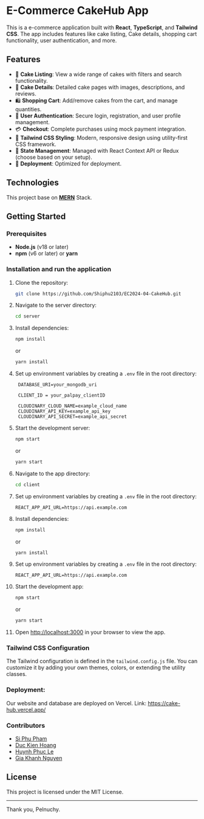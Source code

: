 # E-Commerce CakeHub App

This is a e-commerce application built with **React**, **TypeScript**, and **Tailwind CSS**. The app includes features like cake listing, Cake details, shopping cart functionality, user authentication, and more.

## Features

- 🛒 **Cake Listing**: View a wide range of cakes with filters and search functionality.
- 📄 **Cake Details**: Detailed cake pages with images, descriptions, and reviews.
- 🛍️ **Shopping Cart**: Add/remove cakes from the cart, and manage quantities.
- 🔐 **User Authentication**: Secure login, registration, and user profile management.
- 💳 **Checkout**: Complete purchases using mock payment integration.
- 🎨 **Tailwind CSS Styling**: Modern, responsive design using utility-first CSS framework.
- 🔄 **State Management**: Managed with React Context API or Redux (choose based on your setup).
- 🚀 **Deployment**: Optimized for deployment.

## Technologies

This project base on [**MERN**](https://www.mongodb.com/resources/languages/mern-stack) Stack.

## Getting Started

### Prerequisites

- **Node.js** (v18 or later)
- **npm** (v6 or later) or **yarn**

### Installation and run the application

1. Clone the repository:

   ```bash
   git clone https://github.com/Shiphu2103/EC2024-04-CakeHub.git
   ```

2. Navigate to the server directory:

   ```bash
   cd server
   ```

3. Install dependencies:

   ```bash
   npm install
   ```

   or

   ```bash
   yarn install
   ```

4. Set up environment variables by creating a `.env` file in the root directory:

   ```
    DATABASE_URI=your_mongodb_uri

    CLIENT_ID = your_palpay_clientID

    CLOUDINARY_CLOUD_NAME=example_cloud_name
    CLOUDINARY_API_KEY=example_api_key
    CLOUDINARY_API_SECRET=example_api_secret

   ```

5. Start the development server:

   ```bash
   npm start
   ```

   or

   ```bash
   yarn start
   ```

6. Navigate to the app directory:

   ```bash
   cd client
   ```

7. Set up environment variables by creating a `.env` file in the root directory:

   ```
   REACT_APP_API_URL=https://api.example.com
   ```

8. Install dependencies:

   ```bash
   npm install
   ```

   or

   ```bash
   yarn install
   ```

9. Set up environment variables by creating a `.env` file in the root directory:

   ```
   REACT_APP_API_URL=https://api.example.com
   ```

10. Start the development app:

    ```bash
    npm start
    ```

    or

    ```bash
    yarn start
    ```

11. Open [http://localhost:3000](http://localhost:3000) in your browser to view the app.

### Tailwind CSS Configuration

The Tailwind configuration is defined in the `tailwind.config.js` file. You can customize it by adding your own themes, colors, or extending the utility classes.

### Deployment:

Our website and database are deployed on Vercel. 
Link: https://cake-hub.vercel.app/

### Contributors

- [Si Phu Pham](https://github.com/Shiphu2103)
- [Duc Kien Hoang](https://github.com/duckien2012)
- [Huynh Phuc Le](https://github.com/Shiphu2103)
- [Gia Khanh Nguyen](https://github.com/KyleKennyNelson)

## License

This project is licensed under the MIT License.

---
Thank you, 
Pelnuchy.